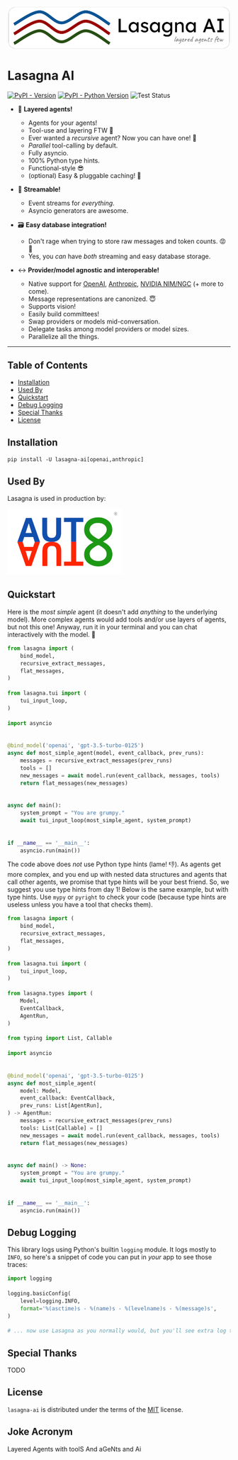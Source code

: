 ![Lasagna AI Logo](https://raw.githubusercontent.com/Rhobota/lasagna-ai/main/logos/lasagna-ai.png)

# Lasagna AI

[![PyPI - Version](https://img.shields.io/pypi/v/lasagna-ai.svg)](https://pypi.org/project/lasagna-ai)
[![PyPI - Python Version](https://img.shields.io/pypi/pyversions/lasagna-ai.svg)](https://pypi.org/project/lasagna-ai)
![Test Status](https://github.com/Rhobota/lasagna-ai/actions/workflows/test.yml/badge.svg?branch=main)

- 🥞  **Layered agents!**
  - Agents for your agents!
  - Tool-use and layering FTW 💪
  - Ever wanted a _recursive_ agent? Now you can have one! 🤯
  - _Parallel_ tool-calling by default.
  - Fully asyncio.
  - 100% Python type hints.
  - Functional-style 😎
  - (optional) Easy & pluggable caching! 🏦

- 🚣  **Streamable!**
  - Event streams for _everything_.
  - Asyncio generators are awesome.

- 🗃️ **Easy database integration!**
  - Don't rage when trying to store raw messages and token counts. 😡 🤬
  - Yes, you _can_ have _both_ streaming and easy database storage.

- ↔️ **Provider/model agnostic and interoperable!**
  - Native support for [OpenAI](https://platform.openai.com/docs/models), [Anthropic](https://docs.anthropic.com/en/docs/welcome), [NVIDIA NIM/NGC](https://build.nvidia.com/explore/reasoning) (+ more to come).
  - Message representations are canonized. 😇
  - Supports vision!
  - Easily build committees!
  - Swap providers or models mid-conversation.
  - Delegate tasks among model providers or model sizes.
  - Parallelize all the things.

-----

## Table of Contents

- [Installation](#installation)
- [Used By](#used-by)
- [Quickstart](#quickstart)
- [Debug Logging](#debug-logging)
- [Special Thanks](#special-thanks)
- [License](#license)

## Installation

```console
pip install -U lasagna-ai[openai,anthropic]
```

## Used By

Lasagna is used in production by:

[![AutoAuto](https://raw.githubusercontent.com/Rhobota/lasagna-ai/cleanup/logos/autoauto.png)](https://www.autoauto.ai/)

## Quickstart

Here is the _most simple_ agent (it doesn't add *anything* to the underlying model).
More complex agents would add tools and/or use layers of agents, but not this one!
Anyway, run it in your terminal and you can chat interactively with the model. 🤩

```python
from lasagna import (
    bind_model,
    recursive_extract_messages,
    flat_messages,
)

from lasagna.tui import (
    tui_input_loop,
)

import asyncio


@bind_model('openai', 'gpt-3.5-turbo-0125')
async def most_simple_agent(model, event_callback, prev_runs):
    messages = recursive_extract_messages(prev_runs)
    tools = []
    new_messages = await model.run(event_callback, messages, tools)
    return flat_messages(new_messages)


async def main():
    system_prompt = "You are grumpy."
    await tui_input_loop(most_simple_agent, system_prompt)


if __name__ == '__main__':
    asyncio.run(main())
```

The code above does _not_ use Python type hints (lame! 👎). As agents get
more complex, and you end up with nested data structures and
agents that call other agents, we promise that type hints will
be your best friend. So,
we suggest you use type hints from day 1! Below is the same example, but with
type hints. Use `mypy` or `pyright` to check your code (because type hints are
useless unless you have a tool that checks them).

```python
from lasagna import (
    bind_model,
    recursive_extract_messages,
    flat_messages,
)

from lasagna.tui import (
    tui_input_loop,
)

from lasagna.types import (
    Model,
    EventCallback,
    AgentRun,
)

from typing import List, Callable

import asyncio


@bind_model('openai', 'gpt-3.5-turbo-0125')
async def most_simple_agent(
    model: Model,
    event_callback: EventCallback,
    prev_runs: List[AgentRun],
) -> AgentRun:
    messages = recursive_extract_messages(prev_runs)
    tools: List[Callable] = []
    new_messages = await model.run(event_callback, messages, tools)
    return flat_messages(new_messages)


async def main() -> None:
    system_prompt = "You are grumpy."
    await tui_input_loop(most_simple_agent, system_prompt)


if __name__ == '__main__':
    asyncio.run(main())
```

## Debug Logging

This library logs using Python's builtin `logging` module. It logs mostly to `INFO`, so here's a snippet of code you can put in _your_ app to see those traces:

```python
import logging

logging.basicConfig(
    level=logging.INFO,
    format='%(asctime)s - %(name)s - %(levelname)s - %(message)s',
)

# ... now use Lasagna as you normally would, but you'll see extra log traces!
```

## Special Thanks

TODO

## License

`lasagna-ai` is distributed under the terms of the [MIT](https://spdx.org/licenses/MIT.html) license.

## Joke Acronym

Layered Agents with toolS And aGeNts and Ai

